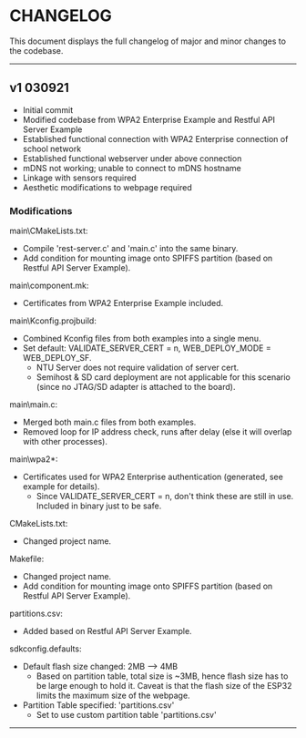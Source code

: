 # CHANGELOG

This document displays the full changelog of major and minor changes to the codebase.
 
---
## v1 030921
- Initial commit
- Modified codebase from WPA2 Enterprise Example and Restful API Server Example
- Established functional connection with WPA2 Enterprise connection of school network
- Established functional webserver under above connection
- mDNS not working; unable to connect to mDNS hostname
- Linkage with sensors required
- Aesthetic modifications to webpage required

### **Modifications**
main\CMakeLists.txt: 
- Compile 'rest-server.c' and 'main.c' into the same binary.
- Add condition for mounting image onto SPIFFS partition (based on Restful API Server Example).

main\component&#46;mk:
- Certificates from WPA2 Enterprise Example included.

main\Kconfig.projbuild:
- Combined Kconfig files from both examples into a single menu. 
- Set default: VALIDATE_SERVER_CERT = n, WEB_DEPLOY_MODE = WEB_DEPLOY_SF. 
    - NTU Server does not require validation of server cert.
    - Semihost & SD card deployment are not applicable for this scenario (since no JTAG/SD adapter is attached to the board).

main\main.c: 
- Merged both main.c files from both examples.
- Removed loop for IP address check, runs after delay (else it will overlap with other processes).

main\wpa2*:
- Certificates used for WPA2 Enterprise authentication (generated, see example for details).
    - Since VALIDATE_SERVER_CERT = n, don't think these are still in use. Included in binary just to be safe.

CMakeLists.txt:
- Changed project name.

Makefile:
- Changed project name.
- Add condition for mounting image onto SPIFFS partition (based on Restful API Server Example).

partitions.csv: 
- Added based on Restful API Server Example.

sdkconfig.defaults:
- Default flash size changed: 2MB --> 4MB
    - Based on partition table, total size is ~3MB, hence flash size has to be large enough to hold it. Caveat is that the flash size of the ESP32 limits the maximum size of the webpage.
- Partition Table specified: 'partitions.csv'
    - Set to use custom partition table 'partitions.csv'
---

